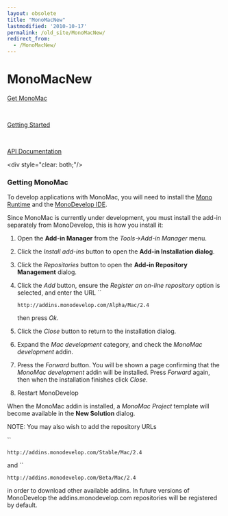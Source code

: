 ```yaml
---
layout: obsolete
title: "MonoMacNew"
lastmodified: '2010-10-17'
permalink: /old_site/MonoMacNew/
redirect_from:
  - /MonoMacNew/
---
```


MonoMacNew
==========

[Get MonoMac](#getting-monomac)

 

[Getting Started](/index.php?title=MonoMacGettingStarted&action=edit&redlink=1 "MonoMacGettingStarted (page does not exist)")

 

[API Documentation](http://www.go-mono.com/docs/N:MonoMac)

\<div style="clear: both;"/\>

### Getting MonoMac

To develop applications with MonoMac, you will need to install the [Mono Runtime](http://www.go-mono.com/mono-downloads/download.html) and the [MonoDevelop IDE](http://www.monodevelop.com).

Since MonoMac is currently under development, you must install the add-in separately from MonoDevelop, this is how you install it:

1.  Open the **Add-in Manager** from the *Tools-\>Add-in Manager* menu.
2.  Click the *Install add-ins* button to open the **Add-in Installation dialog**.
3.  Click the *Repositories* button to open the **Add-in Repository Management** dialog.
4.  Click the *Add* button, ensure the *Register an on-line repository* option is selected, and enter the URL ``

    ``` nowiki
    http://addins.monodevelop.com/Alpha/Mac/2.4
    ```

    then press *Ok*.

5.  Click the *Close* button to return to the installation dialog.
6.  Expand the *Mac development* category, and check the *MonoMac development* addin.
7.  Press the *Forward* button. You will be shown a page confirming that the *MonoMac development* addin will be installed. Press *Forward* again, then when the installation finishes click *Close*.
8.  Restart MonoDevelop

When the MonoMac addin is installed, a *MonoMac Project* template will become available in the **New Solution** dialog.

NOTE: You may also wish to add the repository URLs

``

``` nowiki
http://addins.monodevelop.com/Stable/Mac/2.4
```

and ``

``` nowiki
http://addins.monodevelop.com/Beta/Mac/2.4
```

in order to download other available addins. In future versions of MonoDevelop the addins.monodevelop.com repositories will be registered by default.

